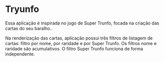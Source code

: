 # Tryunfo

Essa aplicação é inspirada no jogo de Super Trunfo, focada na criação das cartas do seu baralho..

Na renderização das cartas, aplicação possui três filtros de listagem de cartas: filtro por nome, por raridade e por Super Trunfo. Os filtros nome e raridade são acumulativos. O filtro Super Trunfo funciona de forma independente.
